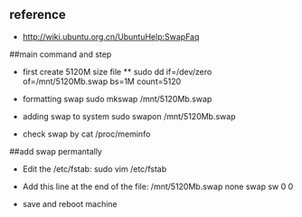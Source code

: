 ## reference
* http://wiki.ubuntu.org.cn/UbuntuHelp:SwapFaq

##main command and step 
* first create 5120M size file
** sudo dd if=/dev/zero of=/mnt/5120Mb.swap bs=1M count=5120

* formatting swap
sudo mkswap /mnt/5120Mb.swap

* adding swap to system
sudo swapon /mnt/5120Mb.swap

* check swap by 
cat /proc/meminfo

##add swap permantally
* Edit the /etc/fstab:
sudo vim  /etc/fstab

* Add this line at the end of the file:
/mnt/5120Mb.swap  none  swap  sw  0 0

* save and reboot machine
